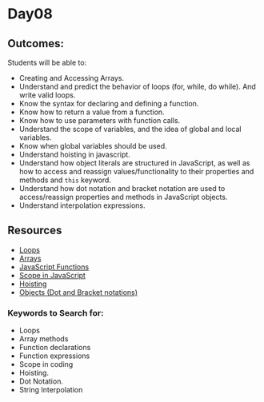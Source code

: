 # Day08

## Outcomes:
Students will be able to:
- Creating and Accessing Arrays.
- Understand and predict the behavior of loops (for, while, do while). And write valid loops.
- Know the syntax for declaring and defining a function.
- Know how to return a value from a function.
- Know how to use parameters with function calls.
- Understand the scope of variables, and the idea of global and local variables.
- Know when global variables should be used.
- Understand hoisting in javascript.
- Understand how object literals are structured in JavaScript, as well as how to access and reassign values/functionality to their properties and methods and `this` keyword.
- Understand how dot notation and bracket notation are used to access/reassign properties and methods in JavaScript objects.
- Understand  interpolation expressions.

## Resources
* [Loops](https://www.javatpoint.com/javascript-loop)
* [Arrays](https://javascript.info/array)
* [JavaScript Functions](https://developer.mozilla.org/en-US/docs/Web/JavaScript/Guide/Functions)
* [Scope in JavaScript](https://www.digitalocean.com/community/tutorials/understanding-scope-in-javascript)
* [Hoisting](https://www.javascripttutorial.net/javascript-hoisting/)
* [Objects (Dot and Bracket notations)](https://developer.mozilla.org/en-US/docs/Learn/JavaScript/Objects/Basics)


### Keywords to Search for: 
* Loops
* Array methods
* Function declarations
* Function expressions
* Scope in coding
* Hoisting.
* Dot Notation.
* String Interpolation
